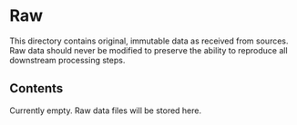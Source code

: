 # Raw

This directory contains original, immutable data as received from sources.
Raw data should never be modified to preserve the ability to reproduce all downstream processing steps.

## Contents

Currently empty. Raw data files will be stored here.
